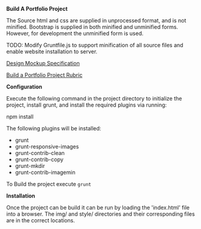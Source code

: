 **Build A Portfolio Project**

The Source html and css are supplied in unprocessed format, and is not minified.
Bootstrap is supplied in both minified and unminified forms.  However, for development 
the unminified form is used.

TODO: Modify Gruntfile.js to support minification of all source files and enable website
installation to server.

[Design Mockup Specification](docs/design-mockup-portfolio.pdf)

[Build a Portfolio Project Rubric](https://github.com/jjyoung1/BuildAPortfolio/Build_a_Portfolio_Project_Rubric.html)

**Configuration**

Execute the following command in the project directory to initialize the project,
install grunt, and install the required plugins via running:

   npm install

The following plugins will be installed:
* grunt
* grunt-responsive-images
* grunt-contrib-clean
* grunt-contrib-copy
* grunt-mkdir
* grunt-contrib-imagemin

To Build the project execute `grunt`

**Installation**

Once the project can be build it can be run by loading the 'index.html' file into
a browser.  The img/ and style/ directories and their corresponding files are in
the correct locations.